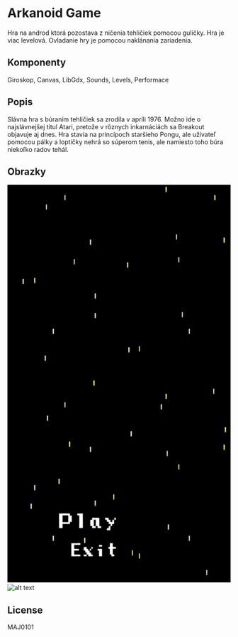 # Arkanoid Game

Hra na androd ktorá pozostava z ničenia tehličiek pomocou guličky. Hra je viac levelová. Ovladanie hry je pomocou naklánania zariadenia.

## Komponenty

Giroskop, Canvas, LibGdx, Sounds, Levels, Performace

## Popis


Slávna hra s búraním tehličiek sa zrodila v apríli 1976. Možno ide o najslávnejšej titul Atari, 
pretože v rôznych inkarnáciách sa Breakout objavuje aj dnes. Hra stavia na princípoch staršieho Pongu,
 ale užívateľ pomocou pálky a loptičky nehrá so súperom tenis, ale namiesto toho búra niekoľko radov tehál.



## Obrazky
![alt text](https://raw.githubusercontent.com/Adman1724/Arkanoid_2/master/android/assets/Screen1.png)
![alt text](https://raw.githubusercontent.com/Adman1724/Arkanoid_2/master/android/assets/Screen2.png)



## License

MAJ0101